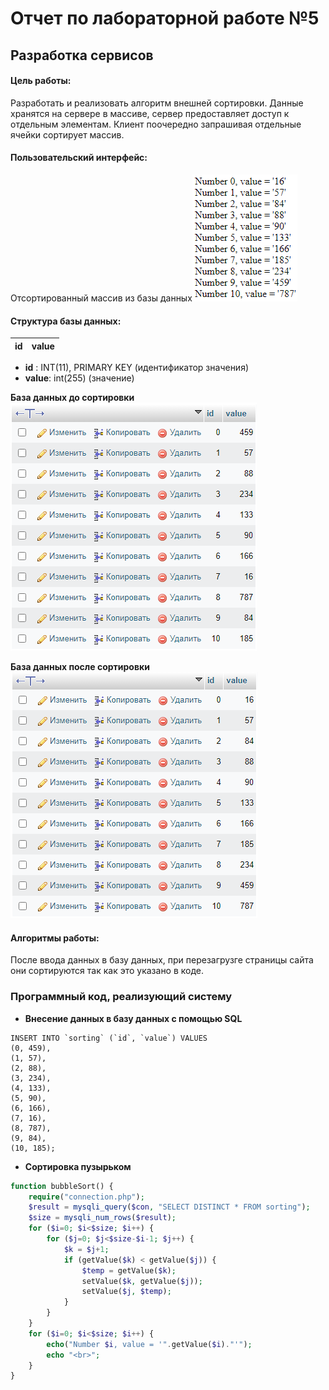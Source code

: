# Отчет по лабораторной работе №5
## Разработка сервисов

#### Цель работы:   
  
Разработать и реализовать алгоритм внешней сортировки. Данные хранятся на сервере в массиве, сервер предоставляет доступ к отдельным элементам. Клиент поочередно запрашивая отдельные ячейки сортирует массив.

#### Пользовательский интерфейс:

Отсортированный массив из базы данных![sorteds.png](sorteds.png)

#### Структура базы данных:

| id | value | 
| -- | ----- |

- **id** : INT(11), PRIMARY KEY (идентификатор значения)
- **value**: int(255) (значение)

**База данных до сортировки**![bdb.png](bdb.png)

**База данных после сортировки**![bda.png](bda.png)

#### Алгоритмы работы: 

После ввода данных в базу данных, при перезагрузге страницы сайта они сортируются так как это указано в коде.

### Программный код, реализующий систему

- **Внесение данных в базу данных с помощью SQL**
```
INSERT INTO `sorting` (`id`, `value`) VALUES
(0, 459),
(1, 57),
(2, 88),
(3, 234),
(4, 133),
(5, 90),
(6, 166),
(7, 16),
(8, 787),
(9, 84),
(10, 185);
```

- **Сортировка пузырьком**
```php
function bubbleSort() {
    require("connection.php");
    $result = mysqli_query($con, "SELECT DISTINCT * FROM sorting"); 
    $size = mysqli_num_rows($result);
    for ($i=0; $i<$size; $i++) {
        for ($j=0; $j<$size-$i-1; $j++) {
            $k = $j+1;
            if (getValue($k) < getValue($j)) {
                $temp = getValue($k);
                setValue($k, getValue($j));
                setValue($j, $temp);
            }
        }
    }
    for ($i=0; $i<$size; $i++) {
        echo("Number $i, value = '".getValue($i)."'");
        echo "<br>";
    }
}
```